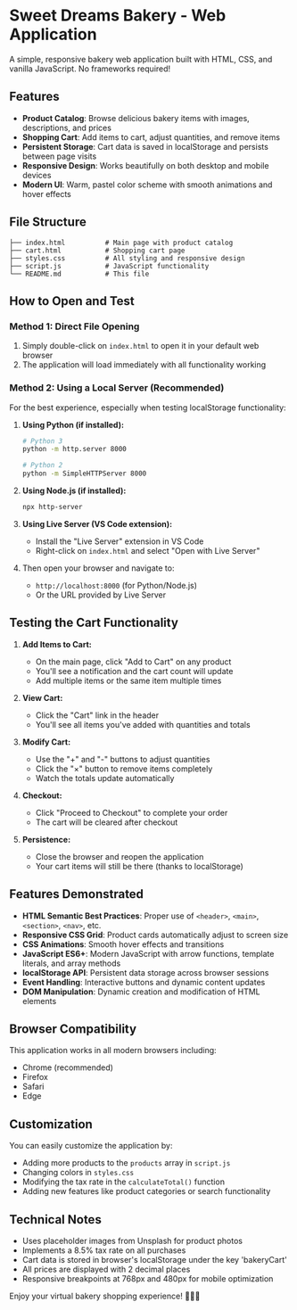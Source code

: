 # Sweet Dreams Bakery - Web Application

A simple, responsive bakery web application built with HTML, CSS, and vanilla JavaScript. No frameworks required!

## Features

- **Product Catalog**: Browse delicious bakery items with images, descriptions, and prices
- **Shopping Cart**: Add items to cart, adjust quantities, and remove items
- **Persistent Storage**: Cart data is saved in localStorage and persists between page visits
- **Responsive Design**: Works beautifully on both desktop and mobile devices
- **Modern UI**: Warm, pastel color scheme with smooth animations and hover effects

## File Structure

```
├── index.html          # Main page with product catalog
├── cart.html           # Shopping cart page
├── styles.css          # All styling and responsive design
├── script.js           # JavaScript functionality
└── README.md           # This file
```

## How to Open and Test

### Method 1: Direct File Opening
1. Simply double-click on `index.html` to open it in your default web browser
2. The application will load immediately with all functionality working

### Method 2: Using a Local Server (Recommended)
For the best experience, especially when testing localStorage functionality:

1. **Using Python (if installed):**
   ```bash
   # Python 3
   python -m http.server 8000
   
   # Python 2
   python -m SimpleHTTPServer 8000
   ```

2. **Using Node.js (if installed):**
   ```bash
   npx http-server
   ```

3. **Using Live Server (VS Code extension):**
   - Install the "Live Server" extension in VS Code
   - Right-click on `index.html` and select "Open with Live Server"

4. Then open your browser and navigate to:
   - `http://localhost:8000` (for Python/Node.js)
   - Or the URL provided by Live Server

## Testing the Cart Functionality

1. **Add Items to Cart:**
   - On the main page, click "Add to Cart" on any product
   - You'll see a notification and the cart count will update
   - Add multiple items or the same item multiple times

2. **View Cart:**
   - Click the "Cart" link in the header
   - You'll see all items you've added with quantities and totals

3. **Modify Cart:**
   - Use the "+" and "-" buttons to adjust quantities
   - Click the "×" button to remove items completely
   - Watch the totals update automatically

4. **Checkout:**
   - Click "Proceed to Checkout" to complete your order
   - The cart will be cleared after checkout

5. **Persistence:**
   - Close the browser and reopen the application
   - Your cart items will still be there (thanks to localStorage)

## Features Demonstrated

- **HTML Semantic Best Practices**: Proper use of `<header>`, `<main>`, `<section>`, `<nav>`, etc.
- **Responsive CSS Grid**: Product cards automatically adjust to screen size
- **CSS Animations**: Smooth hover effects and transitions
- **JavaScript ES6+**: Modern JavaScript with arrow functions, template literals, and array methods
- **localStorage API**: Persistent data storage across browser sessions
- **Event Handling**: Interactive buttons and dynamic content updates
- **DOM Manipulation**: Dynamic creation and modification of HTML elements

## Browser Compatibility

This application works in all modern browsers including:
- Chrome (recommended)
- Firefox
- Safari
- Edge

## Customization

You can easily customize the application by:
- Adding more products to the `products` array in `script.js`
- Changing colors in `styles.css`
- Modifying the tax rate in the `calculateTotal()` function
- Adding new features like product categories or search functionality

## Technical Notes

- Uses placeholder images from Unsplash for product photos
- Implements a 8.5% tax rate on all purchases
- Cart data is stored in browser's localStorage under the key 'bakeryCart'
- All prices are displayed with 2 decimal places
- Responsive breakpoints at 768px and 480px for mobile optimization

Enjoy your virtual bakery shopping experience! 🍰🥖🧁
